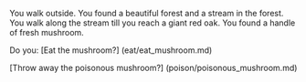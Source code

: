 You walk outside. You found a beautiful forest and a stream in the forest. You walk along the stream 
till you reach a giant red oak. You found a handle of fresh mushroom.

Do you:
[Eat the mushroom?] (eat/eat_mushroom.md)

[Throw away the poisonous mushroom?] (poison/poisonous_mushroom.md)